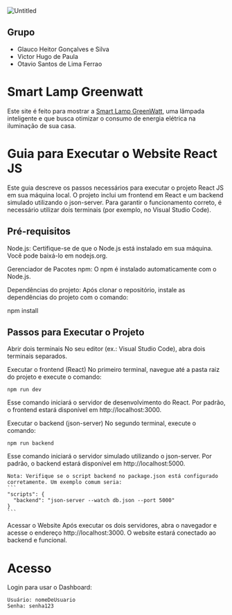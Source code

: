 ![Untitled](https://github.com/user-attachments/assets/f9b730d7-6146-4f7d-b8db-17660877280d)

## Grupo
- Glauco Heitor Gonçalves e Silva
- Victor Hugo de Paula
- Otavio Santos de Lima Ferrao

# Smart Lamp Greenwatt
Este site é feito para mostrar a [Smart Lamp GreenWatt](https://github.com/engenheiross/greenwatt-smartlamp-gs), uma lâmpada inteligente e que busca otimizar o consumo de energia elétrica na iluminação de sua casa.

# Guia para Executar o Website React JS

Este guia descreve os passos necessários para executar o projeto React JS em sua máquina local. O projeto inclui um frontend em React e um backend simulado utilizando o json-server. Para garantir o funcionamento correto, é necessário utilizar dois terminais (por exemplo, no Visual Studio Code).
## Pré-requisitos

Node.js: Certifique-se de que o Node.js está instalado em sua máquina. Você pode baixá-lo em nodejs.org.

Gerenciador de Pacotes npm: O npm é instalado automaticamente com o Node.js.

Dependências do projeto: Após clonar o repositório, instale as dependências do projeto com o comando:

npm install

## Passos para Executar o Projeto

Abrir dois terminais No seu editor (ex.: Visual Studio Code), abra dois terminais separados.

Executar o frontend (React) No primeiro terminal, navegue até a pasta raiz do projeto e execute o comando:

```npm run dev```

Esse comando iniciará o servidor de desenvolvimento do React. Por padrão, o frontend estará disponível em http://localhost:3000.

Executar o backend (json-server) No segundo terminal, execute o comando:

```npm run backend```

Esse comando iniciará o servidor simulado utilizando o json-server. Por padrão, o backend estará disponível em http://localhost:5000.

    Nota: Verifique se o script backend no package.json está configurado corretamente. Um exemplo comum seria:
    ```
    "scripts": {
      "backend": "json-server --watch db.json --port 5000"
    }
    ```
Acessar o Website Após executar os dois servidores, abra o navegador e acesse o endereço http://localhost:3000. O website estará conectado ao backend e funcional.

# Acesso 

Login para usar o Dashboard:
```
Usuário: nomeDeUsuario
Senha: senha123
```
